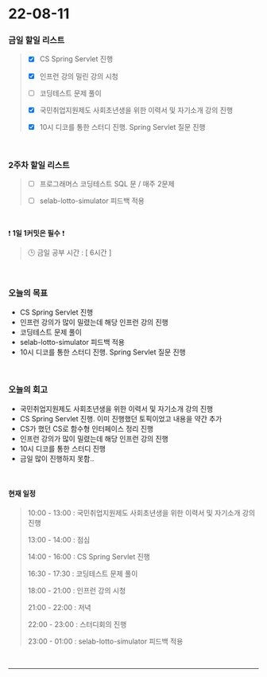 # 22-08-11
 ### 금일 할일 리스트 
> - [x]  CS Spring Servlet 진행
>
> - [x]  인프런 강의 밀린 강의 시청
>
> - [ ]  코딩테스트 문제 풀이
>
> - [x]  국민취업지원제도 사회초년생을 위한 이력서 및 자기소개 강의 진행
>
> - [x]  10시 디코를 통한 스터디 진행. Spring Servlet 질문 진행

<br/>

### 2주차 할일 리스트  

> - [ ]  프로그래머스 코딩테스트 SQL 문 / 매주 2문제  
>
> - [ ]  selab-lotto-simulator 피드백 적용

<br/>

❗ **1일 1커밋은 필수** ❗
> 🕒 금일 공부 시간 :  [ 6시간 ]    
  
<br/>

### 오늘의 목표
- CS Spring Servlet 진행
- 인프런 강의가 많이 밀렸는데 해당 인프런 강의 진행
- 코딩테스트 문제 풀이
- selab-lotto-simulator 피드백 적용
- 10시 디코를 통한 스터디 진행. Spring Servlet 질문 진행

<br> 

### 오늘의 회고
- 국민취업지원제도 사회초년생을 위한 이력서 및 자기소개 강의 진행
- CS Spring Servlet 진행. 이미 진행했던 토픽이었고 내용을 약간 추가
- CS가 했던 CS로 함수형 인터페이스 정리 진행
- 인프런 강의가 많이 밀렸는데 해당 인프런 강의 진행
- 10시 디코를 통한 스터디 진행
- 금일 많이 진행하지 못함..

<br>

#### 현재 일정  
> 10:00 - 13:00 : 국민취업지원제도 사회초년생을 위한 이력서 및 자기소개 강의 진행
>
> 13:00 - 14:00 : 점심
>
> 14:00 - 16:00 : CS Spring Servlet 진행
>
> 16:30 - 17:30 : 코딩테스트 문제 풀이
>
> 18:00 - 21:00 : 인프런 강의 시청
>
> 21:00 - 22:00 : 저녁
>
> 22:00 - 23:00 : 스터디회의 진행
>
> 23:00 - 01:00 : selab-lotto-simulator 피드백 적용

<br/>

------------  